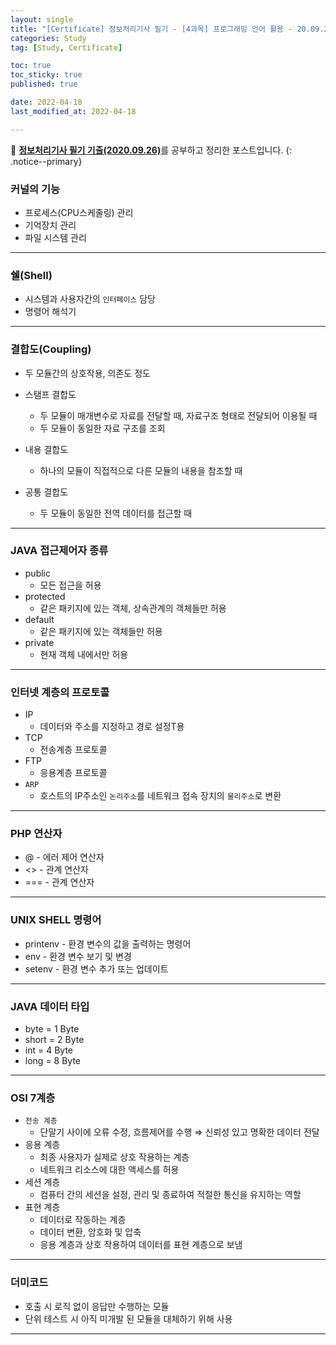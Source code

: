 ```yaml
---
layout: single
title: "[Certificate] 정보처리기사 필기 - [4과목] 프로그래밍 언어 활용 - 20.09.26"
categories: Study
tag: [Study, Certificate]

toc: true
toc_sticky: true
published: true

date: 2022-04-18
last_modified_at: 2022-04-18

---
```



📄 [**정보처리기사 필기 기출(2020.09.26)**](https://comcbt.com/xe/iz)를 공부하고 정리한 포스트입니다.
{: .notice--primary}


### 커널의 기능

- 프로세스(CPU스케줄링) 관리
- 기억장치 관리
- 파일 시스템 관리

---

### 쉘(Shell)

- 시스템과 사용자간의 `인터페이스` 담당
- 명령어 해석기

---

### 결합도(Coupling)

- 두 모듈간의 상호작용, 의존도 정도

- 스탬프 결합도
    - 두 모듈이 매개변수로 자료를 전달할 때, 자료구조 형태로 전달되어 이용될 때
    - 두 모듈이 동일한 자료 구조를 조회
- 내용 결합도
    - 하나의 모듈이 직접적으로 다른 모듈의 내용을 참조할 때
- 공통 결합도
    - 두 모듈이 동일한 전역 데이터를 접근할 때

---

### JAVA 접근제어자 종류

- public
    - 모든 접근을 허용
- protected
    - 같은 패키지에 있는 객체, 상속관계의 객체들만 허용
- default
    - 같은 패키지에 있는 객체들만 허용
- private
    - 현재 객체 내에서만 허용

---

### 인터넷 계층의 프로토콜

- IP
    - 데이터와 주소를 지정하고 경로 설정T용
- TCP
    - 전송계층 프로토콜
- FTP
    - 응용계층 프로토콜
- `ARP`
    - 호스트의 IP주소인 `논리주소`를 네트워크 접속 장치의 `물리주소`로 변환

---

### PHP 연산자

- @ - 에러 제어 연산자
- <> - 관계 연산자
- === - 관계 연산자

---

### UNIX SHELL 명령어

- printenv - 환경 변수의 값을 출력하는 명령어
- env - 환경 변수 보기 및 변경
- setenv - 환경 변수 추가 또는 업데이트

---

### JAVA 데이터 타입

- byte = 1 Byte
- short = 2 Byte
- int = 4 Byte
- long = 8 Byte

---

### OSI 7계층

- `전송 계층`
    - 단말기 사이에 오류 수정, 흐름제어를 수행 ⇒ 신뢰성 있고 명확한 데이터 전달
- 응용 계층
    - 최종 사용자가 실제로 상호 작용하는 계층
    - 네트워크 리소스에 대한 액세스를 허용
- 세션 계층
    - 컴퓨터 간의 세션을 설정, 관리 및 종료하여 적절한 통신을 유지하는 역할
- 표현 계층
    - 데이터로 작동하는 계층
    - 데이터 변환, 암호화 및 압축
    - 응용 계층과 상호 작용하여 데이터를 표현 계층으로 보냄

---

### 더미코드

- 호출 시 로직 없이 응답만 수행하는 모듈
- 단위 테스트 시 아직 미개발 된 모듈을 대체하기 위해 사용

---
